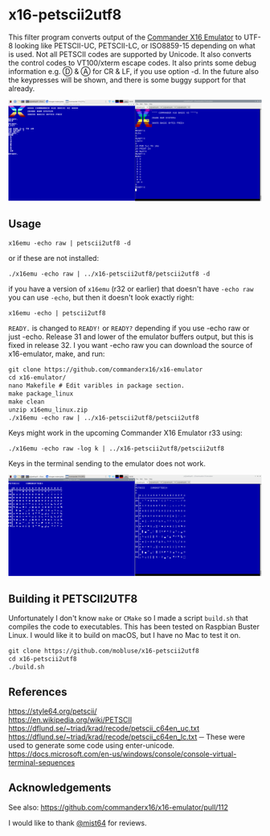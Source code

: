 # x16-petscii2utf8
This filter program converts output of the [Commander X16 Emulator](http://commanderx16.com) to UTF-8 looking like
PETSCII-UC, PETSCII-LC, or ISO8859-15 depending on what is used. Not all PETSCII codes are supported by Unicode.
It also converts the control codes to VT100/xterm escape codes. It also prints some debug information
e.g. Ⓓ & Ⓐ for CR & LF, if you use option -d. In the future also the keypresses will be shown, and there is some buggy support for that already.

![Startup with OLD](startup.png?raw=true "Startup with OLD")

## Usage

    x16emu -echo raw | petscii2utf8 -d

or if these are not installed:

    ./x16emu -echo raw | ../x16-petscii2utf8/petscii2utf8 -d
    
if you have a version of `x16emu` (r32 or earlier) that doesn't have `-echo raw` you can use `-echo`, but then it doesn't
look exactly right:

    x16emu -echo | petscii2utf8

`READY.` is changed to `READY!` or `READY?` depending if you use -echo raw or just -echo. Release 31 and lower of the
emulator buffers output, but this is fixed in release 32. I you want -echo raw you can download the source of x16-emulator,
make, and run:

    git clone https://github.com/commanderx16/x16-emulator
    cd x16-emulator/
    nano Makefile # Edit varibles in package section.
    make package_linux
    make clean
    unzip x16emu_linux.zip
    ./x16emu -echo raw | ../x16-petscii2utf8/petscii2utf8

Keys might work in the upcoming Commander X16 Emulator r33 using:

    ./x16emu -echo raw -log k | ../x16-petscii2utf8/petscii2utf8

Keys in the terminal sending to the emulator does not work.    

![PETSCIIISO.BAS](petsciiiso-bas.png?raw=true "PETSCIIISO.BAS")
## Building it PETSCII2UTF8
Unfortunately I don't know `make` or `CMake` so I made a script `build.sh` that compiles the code to executables.
This has been tested on Raspbian Buster Linux. I would like it to build on macOS, but I have no Mac to test it on.

    git clone https://github.com/mobluse/x16-petscii2utf8
    cd x16-petscii2utf8
    ./build.sh

## References
https://style64.org/petscii/  
https://en.wikipedia.org/wiki/PETSCII  
https://dflund.se/~triad/krad/recode/petscii_c64en_uc.txt  
https://dflund.se/~triad/krad/recode/petscii_c64en_lc.txt ─ These were used to generate some code using enter-unicode.  
https://docs.microsoft.com/en-us/windows/console/console-virtual-terminal-sequences  

## Acknowledgements
See also: https://github.com/commanderx16/x16-emulator/pull/112

I would like to thank [@mist64](https://github.com/mist64) for reviews.
